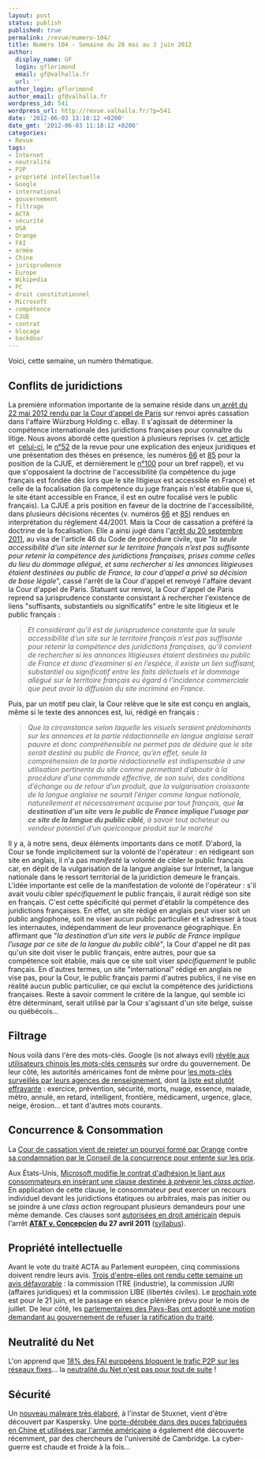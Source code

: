 ```yaml
---
layout: post
status: publish
published: true
permalink: /revue/numero-104/
title: Numéro 104 - Semaine du 28 mai au 3 juin 2012
author:
  display_name: GF
  login: gflorimond
  email: gf@valhalla.fr
  url: ''
author_login: gflorimond
author_email: gf@valhalla.fr
wordpress_id: 541
wordpress_url: http://revue.valhalla.fr/?p=541
date: '2012-06-03 13:18:12 +0200'
date_gmt: '2012-06-03 11:18:12 +0200'
categories:
- Revue
tags:
- Internet
- neutralité
- P2P
- propriété intellectuelle
- Google
- international
- gouvernement
- filtrage
- ACTA
- sécurité
- USA
- Orange
- FAI
- armée
- Chine
- jurisprudence
- Europe
- Wikipedia
- PC
- droit constitutionnel
- Microsoft
- compétence
- CJUE
- contrat
- blocage
- backdoor
---
```

<p>Voici, cette semaine, un numéro thématique.</p>
<h2>Conflits de juridictions</h2>
<p>La première information importante de la semaine réside dans un<a href="http://www.legalis.net/spip.php?page=jurisprudence-decision&amp;id_article=3417"> arrêt du 22 mai 2012 rendu par la Cour d'appel de Paris</a> sur renvoi après cassation dans l'affaire Würzburg Holding c. eBay. Il s'agissait de déterminer la compétence internationale des juridictions françaises pour connaître du litige. Nous avons abordé cette question à plusieurs reprises (v. <a href="http://www.valhalla.fr/2006/06/24/tribunal-competent-et-cyber-delits-theorie-de-la-focalisation/">cet article</a> et  <a href="http://www.valhalla.fr/2007/04/25/competence-juridictions-accessibilite-cass-com-20-03-2007/">celui-ci</a>, le <a href="http://revue.valhalla.fr/numeros/52/">n°52</a> de la revue pour une explication des enjeux juridiques et une présentation des thèses en présence, les numéros <a href="http://revue.valhalla.fr/numeros/66/">66</a> et <a href="http://revue.valhalla.fr/numeros/85/">85</a> pour la position de la CJUE, et dernièrement le <a href="http://revue.valhalla.fr/numeros/100/">n°100</a> pour un bref rappel), et vu que s'opposaient la doctrine de l'accessibilité (la compétence du juge français est fondée dès lors que le site litigieux est accessible en France) et celle de la focalisation (la compétence du juge français n'est établie que si, le site étant accessible en France, il est en outre focalisé vers le public français). La CJUE a pris position en faveur de la doctrine de l'accessibilité, dans plusieurs décisions récentes (v. numéros <a href="http://revue.valhalla.fr/numeros/66/">66</a> et <a href="http://revue.valhalla.fr/numeros/85/">85</a>) rendues en interprétation du réglement 44/2001. Mais la Cour de cassation a préféré la doctrine de la focalisation. Elle a ainsi jugé dans l'<a href="http://www.legalis.net/spip.php?page=jurisprudence-decision&amp;id_article=3307">arrêt du 20 septembre 2011</a>, au visa de l'article 46 du Code de procédure civile, que "<em>la seule accessibilité d’un site internet sur le territoire français n’est pas suffisante pour retenir la compétence des juridictions françaises, prises comme celles du lieu du dommage allégué, et sans rechercher si les annonces litigieuses étaient destinées au public de France, la cour d’appel a privé sa décision de base légale</em>", cassé l'arrêt de la Cour d'appel et renvoyé l'affaire devant la Cour d'appel de Paris. Statuant sur renvoi, la Cour d'appel de Paris reprend sa jurisprudence constante consistant à rechercher l'existence de liens "suffisants, substantiels ou significatifs" entre le site litigieux et le public français :</p>
<blockquote><p><em>Et considérant qu’il est de jurisprudence constante que la seule accessibilité d’un site sur le territoire français n’est pas suffisante pour retenir la compétence des juridictions françaises, qu’il convient de rechercher si les annonces litigieuses étaient destinées au public de France et donc d’examiner si en l’espèce, il existe un lien suffisant, substantiel ou significatif entre les faits délictuels et le dommage allégué sur le territoire français eu égard à l’incidence commerciale que peut avoir la diffusion du site incriminé en France.</em></p></blockquote>
<p>Puis, par un motif peu clair, la Cour relève que le site est conçu en anglais, même si le texte des annonces est, lui, rédigé en français :</p>
<blockquote><p><em>Que la circonstance selon laquelle les visuels seraient prédominants sur les annonces et la partie rédactionnelle en langue anglaise serait pauvre et donc compréhensible ne permet pas de déduire que le site serait destiné au public de France, qu’en effet, seule la compréhension de la partie rédactionnelle est indispensable à une utilisation pertinente du site comme permettant d’aboutir à la procédure d’une commande effective, de son suivi, des conditions d’échange ou de retour d’un produit, que la vulgarisation croissante de la langue anglaise ne saurait l’ériger comme langue nationale, naturellement et nécessairement acquise par tout français, que <strong>la destination d’un site vers le public de France implique l’usage par ce site de la langue du public ciblé</strong>, à savoir tout acheteur ou vendeur potentiel d’un quelconque produit sur le marché</em></p></blockquote>
<p>Il y a, à notre sens, deux éléments importants dans ce motif. D'abord, la Cour se fonde implicitement sur la volonté de l'opérateur : en rédigeant son site en anglais, il n'a pas <em>manifesté</em> la volonté de cibler le public français car, en dépit de la vulgarisation de la langue anglaise sur Internet, la langue nationale dans le ressort territorial de la juridiction demeure le français. L'idée importante est celle de la manifestation de volonté de l'opérateur : s'il avait voulu cibler <em>spécifiquement</em> le public français, il aurait rédigé son site en français. C'est cette spécificité qui permet d'établir la compétence des juridictions françaises. En effet, un site rédigé en anglais peut viser soit un public anglophone, soit ne viser aucun public particulier et s'adresser à tous les internautes, indépendamment de leur provenance géographique. En affirmant que "<em>la destination d’un site vers le public de France implique l’usage par ce site de la langue du public ciblé"</em>, la Cour d'appel ne dit pas qu'un site doit viser le public français, entre autres, pour que sa compétence soit établie, mais que ce site soit viser <em>spécifiquement</em> le public français. En d'autres termes, un site "international" rédigé en anglais ne vise pas, pour la Cour, le public français parmi d'autres publics, il ne vise en réalité aucun public particulier, ce qui exclut la compétence des juridictions françaises. Reste à savoir comment le critère de la langue, qui semble ici être déterminant, serait utilisé par la Cour s'agissant d'un site belge, suisse ou québécois...</p>
<h2>Filtrage</h2>
<p>Nous voilà dans l'ère des mots-clés. Google (is not always evil) <a href="http://www.numerama.com/magazine/22763-google-signale-aux-chinois-les-mots-cles-filtres.html">révèle aux utilisateurs chinois les mots-clés censurés</a> sur ordre du gouvernement. De leur côté, les autorités américaines font de même pour <a href="http://www.numerama.com/magazine/22771-les-usa-revelent-les-mots-cles-surveilles-sur-internet.html">les mots-clés surveillés par leurs agences de renseignement</a>, dont <a href="http://www.dailymail.co.uk/news/article-2150281/REVEALED-Hundreds-words-avoid-using-online-dont-want-government-spying-you.html">la liste est plutôt effrayante</a> : exercice, prévention, sécurité, morts, nuage, essence, malade, métro, annulé, en retard, intelligent, frontière, médicament, urgence, glace, neige, érosion... et tant d'autres mots courants.</p>
<h2>Concurrence &amp; Consommation</h2>
<p>La <a href="http://www.numerama.com/magazine/22755-l-entente-entre-les-operateurs-definitivement-confirmee.html">Cour de cassation vient de rejeter un pourvoi formé par Orange</a> contre<a href="http://www.pcinpact.com/news/71286-entente-operateurs-mobiles-orange-sfr-bouygues.htm"> sa condamnation par le Conseil de la concurrence pour entente sur les prix</a>.</p>
<p>Aux États-Unis, <a href="http://www.pcinpact.com/news/71281-microsoft-recours-collectifs-usa-utilisation.htm">Microsoft modifie le contrat d'adhésion le liant aux consommateurs en insérant une clause destinée à prévenir les <em>class action</em></a>. En application de cette clause, le consommateur peut exercer un recours individuel devant les juridictions étatiques ou arbitrales, mais pas initier ou se joindre à une <em>class action</em> regroupant plusieurs demandeurs pour une même demande. Ces clauses sont <a href="http://news.cnet.com/8301-30686_3-57403475-266/why-you-cant-sue-your-wireless-carrier-in-a-class-action/">autorisées en droit américain</a> depuis l'arrêt <strong><a href="http://en.wikipedia.org/wiki/AT%26T_Mobility_v._Concepcion">AT&amp;T v. Concepcion</a> du 27 avril 2011</strong> (<a href="http://www.supremecourt.gov/opinions/10pdf/09-893.pdf">syllabus</a>).</p>
<h2>Propriété intellectuelle</h2>
<p>Avant le vote du traité ACTA au Parlement européen, cinq commissions doivent rendre leurs avis. <a href="http://www.numerama.com/magazine/22757-acta-les-opposants-se-felicitent-du-rejet-des-commissions-parlementaires.html">Trois d'entre-elles ont rendu cette semaine un avis défavorable</a> : la commission ITRE (industrie), la commission JURI (affaires juridiques) et la commission LIBE (libertés civiles). Le <a href="http://www.pcinpact.com/news/71306-acta-rejet-massif-parlement-europeen.htm">prochain vote</a> est pour le 21 juin, et le passage en séance plénière prévu pour le mois de juillet. De leur côté, les <a href="http://www.numerama.com/magazine/22742-les-deputes-neerlandais-rejettent-acta.html">parlementaires des Pays-Bas ont adopté une motion demandant au gouvernement de refuser la ratification du traité</a>.</p>
<h2>Neutralité du Net</h2>
<p>L'on apprend que <a href="http://www.numerama.com/magazine/22745-18-des-fai-europeens-brident-le-p2p.html">18% des FAI européens bloquent le trafic P2P sur les réseaux fixes</a>... la <a href="http://www.pcinpact.com/news/71284-fai-europeen-bride-p2p-neelie-kroes.htm">neutralité du Net n'est pas pour tout de suite</a> !</p>
<h2>Sécurité</h2>
<p>Un <a href="http://www.pcinpact.com/news/71212-flame-malware-menace-kaspersky-puissant.htm">nouveau malware très élaboré</a>, à l'instar de Stuxnet, vient d'être découvert par Kaspersky. Une <a href="http://www.numerama.com/magazine/22751-un-backdoor-chinois-decouvert-sur-une-puce-electronique-utilisee-par-l-armee-us.html">porte-dérobée dans des puces fabriquées en Chine et utilisées par l'armée américaine</a> a également été découverte récemment, par des chercheurs de l'université de Cambridge. La cyber-guerre est chaude et froide à la fois...</p>
<p>&nbsp;</p>
